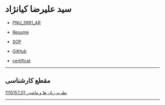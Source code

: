 # سید علیرضا کیانژاد 


- [PNU_3991_AR](https://github.com/kianejad/PNU_3991_AR)

- [Resume](https://kianejad.github.io/CVE/) 

- [SOP](https://kianejad.github.io/SOP/)

- [GitHub](https://github.comkianejad/)

- [certificat](https://github.com/kianejad/certificate/blob/main/WhatsApp%20Image%202020-11-04%20at%2022.49.53%20(2).jpeg)


-----------------
## مقطع کارشناسی
[1115157_01 نظریه زبان ها و ماشین](https://github.com/AliRazavi-edu/PNU_3991/tree/master/_BSc/Theory-of-Languages-and-Machines/_1115157_02/53_%D8%B3%D9%8A%D8%AF%D8%B9%D9%84%D9%8A%D8%B1%D8%B6%D8%A7%20%D9%83%D9%8A%D8%A7%D9%86%DA%98%D8%A7%D8%AF%D8%AA%D8%AC%D9%86%D9%83%D9%8A)
<br>

------------------
